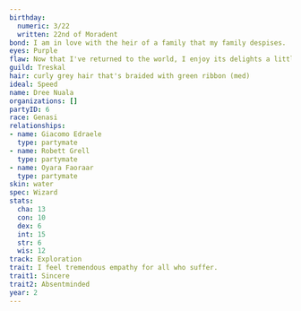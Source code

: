 ```yaml
---
birthday:
  numeric: 3/22
  written: 22nd of Moradent
bond: I am in love with the heir of a family that my family despises.
eyes: Purple
flaw: Now that I've returned to the world, I enjoy its delights a little too much.
guild: Treskal
hair: curly grey hair that's braided with green ribbon (med)
ideal: Speed
name: Dree Nuala
organizations: []
partyID: 6
race: Genasi
relationships:
- name: Giacomo Edraele
  type: partymate
- name: Robett Grell
  type: partymate
- name: Oyara Faoraar
  type: partymate
skin: water
spec: Wizard
stats:
  cha: 13
  con: 10
  dex: 6
  int: 15
  str: 6
  wis: 12
track: Exploration
trait: I feel tremendous empathy for all who suffer.
trait1: Sincere
trait2: Absentminded
year: 2
---
```

